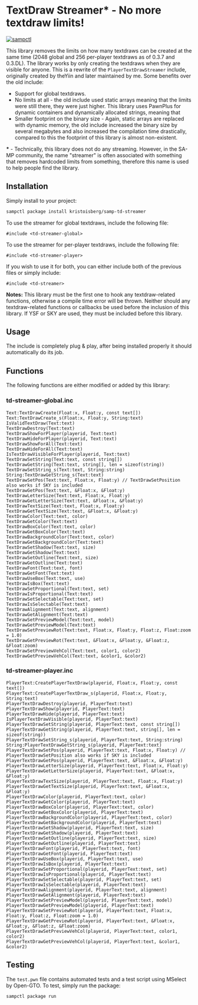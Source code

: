 # TextDraw Streamer* - No more textdraw limits!

[![sampctl](https://shields.southcla.ws/badge/sampctl-samp--td--streamer-2f2f2f.svg?style=for-the-badge)](https://github.com/kristoisberg/samp-td-streamer)

This library removes the limits on how many textdraws can be created at the same time (2048 global and 256 per-player textdraws as of 0.3.7 and 0.3.DL). The library works by only creating the textdraws when they are visible for anyone. This is a rewrite of the `PlayerTextDrawStreamer` include, originally created by theYiin and later maintained by me. Some benefits over the old include:

* Support for global textdraws.
* No limits at all - the old include used static arrays meaning that the limits were still there, they were just higher. This library uses PawnPlus for dynamic containers and dynamically allocated strings, meaning that
* Smaller footprint on the binary size - Again, static arrays are replaced with dynamic memory, the old include increased the binary size by several megabytes and also increased the compilation time drastically, compared to this the footprint of this library is almost non-existent. 

**\*** - Technically, this library does not do any streaming. However, in the SA-MP community, the name "streamer" is often associated with something that removes hardcoded limits from something, therefore this name is used to help people find the library.

## Installation

Simply install to your project:

```bash
sampctl package install kristoisberg/samp-td-streamer
```

To use the streamer for global textdraws, include the following file:

```pawn
#include <td-streamer-global>
```

To use the streamer for per-player textdraws, include the following file:

```pawn
#include <td-streamer-player>
```

If you wish to use it for both, you can either include both of the previous files or simply include:

```pawn
#include <td-streamer>
```

**Notes:** This library must be the first one to hook any textdraw-related functions, otherwise a compile time error will be thrown. Neither should any textdraw-related functions or callbacks be used before the inclusion of this library. If YSF or SKY are used, they must be included before this library.


## Usage

The include is completely plug & play, after being installed properly it should automatically do its job.


## Functions

The following functions are either modified or added by this library:

### td-streamer-global.inc

```pawn
Text:TextDrawCreate(Float:x, Float:y, const text[])
Text:TextDrawCreate_s(Float:x, Float:y, String:text)
IsValidTextDraw(Text:text)
TextDrawDestroy(Text:text)
TextDrawShowForPlayer(playerid, Text:text)
TextDrawHideForPlayer(playerid, Text:text)
TextDrawShowForAll(Text:text)
TextDrawHideForAll(Text:text)
IsTextDrawVisibleForPlayer(playerid, Text:text)
TextDrawSetString(Text:text, const string[])
TextDrawGetString(Text:text, string[], len = sizeof(string))
TextDrawSetString_s(Text:text, String:string)
String:TextDrawGetString_s(Text:text)
TextDrawSetPos(Text:text, Float:x, Float:y) // TextDrawSetPosition also works if SKY is included
TextDrawGetPos(Text:text, &Float:x, &Float:y)
TextDrawLetterSize(Text:text, Float:x, Float:y)
TextDrawGetLetterSize(Text:text, &Float:x, &Float:y)
TextDrawTextSize(Text:text, Float:x, Float:y)
TextDrawGetTextSize(Text:text, &Float:x, &Float:y)
TextDrawColor(Text:text, color)
TextDrawGetColor(Text:text)
TextDrawBoxColor(Text:text, color)
TextDrawGetBoxColor(Text:text)
TextDrawBackgroundColor(Text:text, color)
TextDrawGetBackgroundColor(Text:text)
TextDrawSetShadow(Text:text, size)
TextDrawGetShadow(Text:text)
TextDrawSetOutline(Text:text, size)
TextDrawGetOutline(Text:text)
TextDrawFont(Text:text, font)
TextDrawGetFont(Text:text)
TextDrawUseBox(Text:text, use)
TextDrawIsBox(Text:text)
TextDrawSetProportional(Text:text, set)
TextDrawIsProportional(Text:text)
TextDrawSetSelectable(Text:text, set)
TextDrawIsSelectable(Text:text)
TextDrawAlignment(Text:text, alignment)
TextDrawGetAlignment(Text:text)
TextDrawSetPreviewModel(Text:text, model)
TextDrawGetPreviewModel(Text:text)
TextDrawSetPreviewRot(Text:text, Float:x, Float:y, Float:z, Float:zoom = 1.0)
TextDrawGetPreviewRot(Text:text, &Float:x, &Float:y, &Float:z, &Float:zoom)
TextDrawSetPreviewVehCol(Text:text, color1, color2)
TextDrawGetPreviewVehCol(Text:text, &color1, &color2)
```


### td-streamer-player.inc

```pawn
PlayerText:CreatePlayerTextDraw(playerid, Float:x, Float:y, const text[])
PlayerText:CreatePlayerTextDraw_s(playerid, Float:x, Float:y, String:text)
PlayerTextDrawDestroy(playerid, PlayerText:text)
PlayerTextDrawShow(playerid, PlayerText:text)
PlayerTextDrawHide(playerid, PlayerText:text)
IsPlayerTextDrawVisible(playerid, PlayerText:text)
PlayerTextDrawSetString(playerid, PlayerText:text, const string[])
PlayerTextDrawGetString(playerid, PlayerText:text, string[], len = sizeof(string))
PlayerTextDrawSetString_s(playerid, PlayerText:text, String:string)
String:PlayerTextDrawGetString_s(playerid, PlayerText:text)
PlayerTextDrawSetPos(playerid, PlayerText:text, Float:x, Float:y) // PlayerTextDrawSetPosition also works if SKY is included
PlayerTextDrawGetPos(playerid, PlayerText:text, &Float:x, &Float:y)
PlayerTextDrawLetterSize(playerid, PlayerText:text, Float:x, Float:y)
PlayerTextDrawGetLetterSize(playerid, PlayerText:text, &Float:x, &Float:y)
PlayerTextDrawTextSize(playerid, PlayerText:text, Float:x, Float:y)
PlayerTextDrawGetTextSize(playerid, PlayerText:text, &Float:x, &Float:y)
PlayerTextDrawColor(playerid, PlayerText:text, color)
PlayerTextDrawGetColor(playerid, PlayerText:text)
PlayerTextDrawBoxColor(playerid, PlayerText:text, color)
PlayerTextDrawGetBoxColor(playerid, PlayerText:text)
PlayerTextDrawBackgroundColor(playerid, PlayerText:text, color)
PlayerTextDrawGetBackgroundColor(playerid, PlayerText:text)
PlayerTextDrawSetShadow(playerid, PlayerText:text, size)
PlayerTextDrawGetShadow(playerid, PlayerText:text)
PlayerTextDrawSetOutline(playerid, PlayerText:text, size)
PlayerTextDrawGetOutline(playerid, PlayerText:text)
PlayerTextDrawFont(playerid, PlayerText:text, font)
PlayerTextDrawGetFont(playerid, PlayerText:text)
PlayerTextDrawUseBox(playerid, PlayerText:text, use)
PlayerTextDrawIsBox(playerid, PlayerText:text)
PlayerTextDrawSetProportional(playerid, PlayerText:text, set)
PlayerTextDrawIsProportional(playerid, PlayerText:text)
PlayerTextDrawSetSelectable(playerid, PlayerText:text, set)
PlayerTextDrawIsSelectable(playerid, PlayerText:text)
PlayerTextDrawAlignment(playerid, PlayerText:text, alignment)
PlayerTextDrawGetAlignment(playerid, PlayerText:text)
PlayerTextDrawSetPreviewModel(playerid, PlayerText:text, model)
PlayerTextDrawGetPreviewModel(playerid, PlayerText:text)
PlayerTextDrawSetPreviewRot(playerid, PlayerText:text, Float:x, Float:y, Float:z, Float:zoom = 1.0)
PlayerTextDrawGetPreviewRot(playerid, PlayerText:text, &Float:x, &Float:y, &Float:z, &Float:zoom)
PlayerTextDrawSetPreviewVehCol(playerid, PlayerText:text, color1, color2)
PlayerTextDrawGetPreviewVehCol(playerid, PlayerText:text, &color1, &color2)
```


## Testing

The `test.pwn` file contains automated tests and a test script using MSelect by Open-GTO. To test, simply run the package:

```bash
sampctl package run
```
